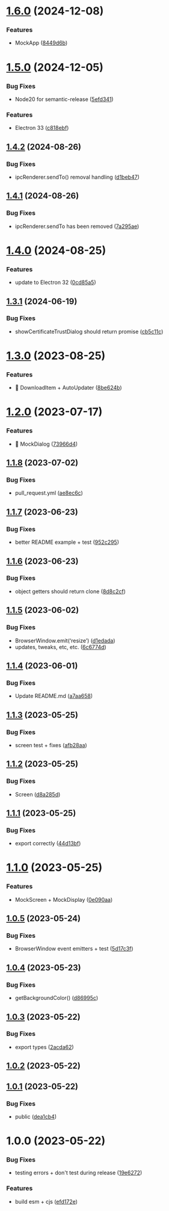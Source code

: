 # [1.6.0](https://github.com/spaceagetv/electron-mocks/compare/v1.5.0...v1.6.0) (2024-12-08)


### Features

* MockApp ([8449d6b](https://github.com/spaceagetv/electron-mocks/commit/8449d6b5a4509a6ea5e5fe17131258d939f5d013))

# [1.5.0](https://github.com/spaceagetv/electron-mocks/compare/v1.4.2...v1.5.0) (2024-12-05)


### Bug Fixes

* Node20 for semantic-release ([5efd341](https://github.com/spaceagetv/electron-mocks/commit/5efd34136dc66a3c28acd005c0209330876c1caa))


### Features

* Electron 33 ([c818ebf](https://github.com/spaceagetv/electron-mocks/commit/c818ebf388e3257a0c87e2e44afc179d000524f2))

## [1.4.2](https://github.com/spaceagetv/electron-mocks/compare/v1.4.1...v1.4.2) (2024-08-26)


### Bug Fixes

* ipcRenderer.sendTo() removal handling ([d1beb47](https://github.com/spaceagetv/electron-mocks/commit/d1beb4746ca90e99f7c8a315150c8b8bde2eaccc))

## [1.4.1](https://github.com/spaceagetv/electron-mocks/compare/v1.4.0...v1.4.1) (2024-08-26)


### Bug Fixes

* ipcRenderer.sendTo has been removed ([7a295ae](https://github.com/spaceagetv/electron-mocks/commit/7a295ae5dea4b80507922e693251a0e9d4225d4d))

# [1.4.0](https://github.com/spaceagetv/electron-mocks/compare/v1.3.1...v1.4.0) (2024-08-25)


### Features

* update to Electron 32 ([0cd85a5](https://github.com/spaceagetv/electron-mocks/commit/0cd85a5d5fc06f1802ff6d1373ef63987aa1c888))

## [1.3.1](https://github.com/spaceagetv/electron-mocks/compare/v1.3.0...v1.3.1) (2024-06-19)


### Bug Fixes

* showCertificateTrustDialog should return promise ([cb5c11c](https://github.com/spaceagetv/electron-mocks/commit/cb5c11cd97317e61d6c191064587837d584b1732))

# [1.3.0](https://github.com/spaceagetv/electron-mocks/compare/v1.2.0...v1.3.0) (2023-08-25)


### Features

* 🐣 DownloadItem + AutoUpdater ([8be624b](https://github.com/spaceagetv/electron-mocks/commit/8be624bc54c249da96219d13bfacb4a98dd468a0))

# [1.2.0](https://github.com/spaceagetv/electron-mocks/compare/v1.1.8...v1.2.0) (2023-07-17)


### Features

* 🚀 MockDialog ([73966d4](https://github.com/spaceagetv/electron-mocks/commit/73966d4509399fa073d582fe04d9bd64d5fa8359))

## [1.1.8](https://github.com/spaceagetv/electron-mocks/compare/v1.1.7...v1.1.8) (2023-07-02)


### Bug Fixes

* pull_request.yml ([ae8ec6c](https://github.com/spaceagetv/electron-mocks/commit/ae8ec6c2af4a4bd488575383b73dc49593f6d51b))

## [1.1.7](https://github.com/spaceagetv/electron-mocks/compare/v1.1.6...v1.1.7) (2023-06-23)


### Bug Fixes

* better README example + test ([952c295](https://github.com/spaceagetv/electron-mocks/commit/952c2951790c283a8679817f4711caeef7d85308))

## [1.1.6](https://github.com/spaceagetv/electron-mocks/compare/v1.1.5...v1.1.6) (2023-06-23)


### Bug Fixes

* object getters should return clone ([8d8c2cf](https://github.com/spaceagetv/electron-mocks/commit/8d8c2cf8ebd6ec933e5c0cf48b6fa78cbf919b91))

## [1.1.5](https://github.com/spaceagetv/electron-mocks/compare/v1.1.4...v1.1.5) (2023-06-02)


### Bug Fixes

* BrowserWindow.emit(‘resize’) ([d1edada](https://github.com/spaceagetv/electron-mocks/commit/d1edada2dcc5dabfe3e5c7574287f28f1441b113))
* updates, tweaks, etc, etc. ([6c6774d](https://github.com/spaceagetv/electron-mocks/commit/6c6774d71f3623e088b9db2d4fe638adc6207fd9))

## [1.1.4](https://github.com/spaceagetv/electron-mocks/compare/v1.1.3...v1.1.4) (2023-06-01)


### Bug Fixes

* Update README.md ([a7aa658](https://github.com/spaceagetv/electron-mocks/commit/a7aa6583c2436739cc6f342ee33406eeaad64573))

## [1.1.3](https://github.com/spaceagetv/electron-mocks/compare/v1.1.2...v1.1.3) (2023-05-25)


### Bug Fixes

* screen test + fixes ([afb28aa](https://github.com/spaceagetv/electron-mocks/commit/afb28aaf1c563efe995675cce2f2170e0ca9057a))

## [1.1.2](https://github.com/spaceagetv/electron-mocks/compare/v1.1.1...v1.1.2) (2023-05-25)


### Bug Fixes

* Screen ([d8a285d](https://github.com/spaceagetv/electron-mocks/commit/d8a285d81081247c44138c946d0f486e50d6525e))

## [1.1.1](https://github.com/spaceagetv/electron-mocks/compare/v1.1.0...v1.1.1) (2023-05-25)


### Bug Fixes

* export correctly ([44d13bf](https://github.com/spaceagetv/electron-mocks/commit/44d13bf2e09562661e2c5d91e9adc725367bec80))

# [1.1.0](https://github.com/spaceagetv/electron-mocks/compare/v1.0.5...v1.1.0) (2023-05-25)


### Features

* MockScreen + MockDisplay ([0e090aa](https://github.com/spaceagetv/electron-mocks/commit/0e090aaf9995a438fafedbb5288cd68ecf3db9f8))

## [1.0.5](https://github.com/spaceagetv/electron-mocks/compare/v1.0.4...v1.0.5) (2023-05-24)


### Bug Fixes

* BrowserWindow event emitters + test ([5d17c3f](https://github.com/spaceagetv/electron-mocks/commit/5d17c3f3c12d6dcffca85ee680ac29b2fdcb0690))

## [1.0.4](https://github.com/spaceagetv/electron-mocks/compare/v1.0.3...v1.0.4) (2023-05-23)


### Bug Fixes

* getBackgroundColor() ([d86995c](https://github.com/spaceagetv/electron-mocks/commit/d86995c9d723f6bad435720ed3758b344a5d9fac))

## [1.0.3](https://github.com/spaceagetv/electron-mocks/compare/v1.0.2...v1.0.3) (2023-05-22)


### Bug Fixes

* export types ([2acda62](https://github.com/spaceagetv/electron-mocks/commit/2acda62e5f7a97a320fe3acee8d73000346ce17a))

## [1.0.2](https://github.com/spaceagetv/electron-mocks/compare/v1.0.1...v1.0.2) (2023-05-22)

## [1.0.1](https://github.com/spaceagetv/electron-mocks/compare/v1.0.0...v1.0.1) (2023-05-22)


### Bug Fixes

* public ([dea1cb4](https://github.com/spaceagetv/electron-mocks/commit/dea1cb4030f4e1eb734abbad2b980d18df5ed733))

# 1.0.0 (2023-05-22)


### Bug Fixes

* testing errors + don't test during release ([19e6272](https://github.com/spaceagetv/electron-mocks/commit/19e6272035c0d4e7beb66333bed5e4c6a7d9ccf9))


### Features

* build esm + cjs ([efd172e](https://github.com/spaceagetv/electron-mocks/commit/efd172efe87fa84e9763e08e5fb8677bf192dc18))
